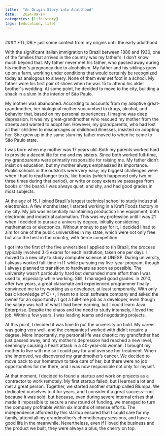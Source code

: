 ```yaml
---
title:  "An Origin Story into Adulthood"
date:   2024-09-14
categories: [life-story]
tags: [education, life]
---
```

<br />
#### *TL;DR:* just some context from my origins until the early adulthood.
<br />

With the significant Italian immigration to Brazil between 1880 and 1930, one of the families that arrived in 
the country was my father's. I don’t know much beyond that. My father never met his father, who passed away 
during his mother's pregnancy due to alcoholism. My father and his siblings grew up on a farm, working under conditions
that would certainly be recognized today as analogous to slavery. None of them ever set foot in a school.
My father wore his first pair of shoes when he was 15 to attend his older brother's wedding.
At some point, he decided to move to the city, building a shack in a slum in the interior of São Paulo.

My mother was abandoned. According to accounts from my adoptive great-grandmother, her biological mother succumbed 
to drugs, alcohol, and behavior that, based on my personal experiences, I imagine was deep depression. 
It was my great-grandmother who rescued my mother from the streets and wanted to adopt her. However,
my grandparents, who had lost all their children to miscarriages or childhood illnesses, insisted on adopting her.
She grew up in the same slum my father moved to when he came to São Paulo state.

I was born when my mother was 17 years old.
Both my parents worked hard to provide a decent life for me and my sisters.
Since both worked full-time, my grandparents were primarily responsible for raising me.
My father didn’t insist on education, but my mother always emphasized its importance.
Public schools in the outskirts were very easy; my biggest challenges were when I had to read longer texts,
like books (which happened only two or three times during that period), or write or copy extensive passages from 
books or the board. I was always quiet, and shy, and had good grades in most subjects.

At the age of 15, I joined Brazil's largest technical school to study industrial electronics.
A few months later, I started working in a Kraft Foods factory in my city. My job was essentially maintaining
production line equipment, both electronic and industrial automation. This was my profession until I was 21 when 
I decided to pursue a university degree, initially considering mathematics or electronics. 
Without money to pay for it, I decided I had to aim for one of the public universities in my state, 
which were not only free but also the best in the country, with fierce competition.

I got into the first of the five universities I applied to (in Brazil, the process typically involved 3-5 exams 
for each institution, taken one per day). I moved to a new city to study computer science at UNESP. During university,
I always worked full-time in IT while pursuing my five-year program, though I always planned to transition to hardware
as soon as possible. The university wasn’t particularly hard but demanded more effort than I was used to,
especially while working. Still, I managed good grades. In 2010, after two years, a great classmate and experienced
programmer finally convinced me to try working as a developer, at least temporarily. With only basic knowledge of C++, 
I went to a local software company and asked the owner for an opportunity. I got a full-time job as a developer,
even though the salary was half of what I had been earning, but I could learn Java Enterprise. Despite the chaos and
the need to study intensely, I loved the job. Within a few years, I was leading teams and negotiating projects.

At this point, I decided it was time to put the university on hold. My career was going very well, and the companies
I worked with didn’t require a degree. More importantly, my personal life was chaotic: my grandfather had just passed
away, and my mother’s depression had reached a new level, seemingly causing a heart attack in a 40-year-old woman. 
I brought my mother to live with me so I could pay for and oversee her treatment. When she improved, we discovered my
grandmother’s cancer. We decided to move back to our hometown to take care of her, but there were no job opportunities
for me there, and I was now responsible not only for myself.

At that moment, I decided to found a startup and work on projects as a contractor to work remotely.
My first startup failed, but I learned a lot and met a great person. Together, we started another startup called Blumpa.
We dedicated ourselves to it for years, and I consider it a great success—not because it was sold, but because, 
even during severe internal crises that made it impossible to secure a new round of funding, we managed to turn 
the company profitable within six months of intense efforts. The independence afforded by this startup ensured that 
I could care for my family, attend all my grandmother’s chemotherapy sessions, and have a good life in the meanwhile.
Nevertheless, even if I loved the business and the product we built, they were always a plus, the cherry on top.

